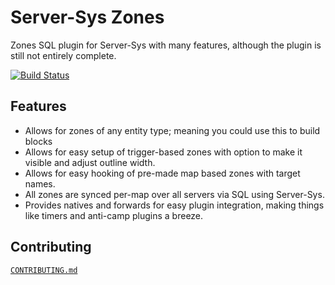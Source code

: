 # Server-Sys Zones
Zones SQL plugin for Server-Sys with many features, although the plugin is still not entirely complete.

[![Build Status](https://travis-ci.org/whocodes/serversys-zones.svg?branch=master)](https://travis-ci.org/whocodes/serversys-zones)


## Features
* Allows for zones of any entity type; meaning you could use this to build blocks
* Allows for easy setup of trigger-based zones with option to make it visible and adjust outline width.
* Allows for easy hooking of pre-made map based zones with target names.
* All zones are synced per-map over all servers via SQL using Server-Sys.
* Provides natives and forwards for easy plugin integration, making things like timers and anti-camp plugins a breeze.

## Contributing
[`CONTRIBUTING.md`](https://github.com/whocodes/serversys-zones/blob/master/CONTRIBUTING.md)
